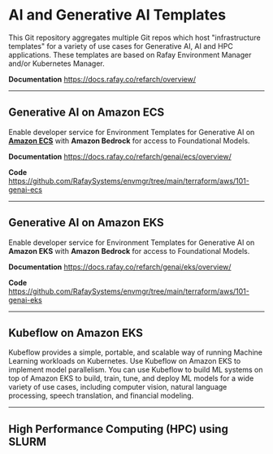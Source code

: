 # AI and Generative AI Templates 
This Git repository aggregates multiple Git repos which host "infrastructure templates" for a variety of use cases for Generative AI, AI and HPC applications. These templates are based on Rafay Environment Manager and/or Kubernetes Manager. 

**Documentation**
https://docs.rafay.co/refarch/overview/

---

## Generative AI on Amazon ECS
Enable developer service for Environment Templates for Generative AI on **[Amazon ECS](https://aws.amazon.com/ecs/)** with **Amazon Bedrock** for access to Foundational Models. 

**Documentation**
https://docs.rafay.co/refarch/genai/ecs/overview/

**Code**
https://github.com/RafaySystems/envmgr/tree/main/terraform/aws/101-genai-ecs

---

## Generative AI on Amazon EKS 
Enable developer service for Environment Templates for Generative AI on **Amazon EKS** with **Amazon Bedrock** for access to Foundational Models. 

**Documentation**
https://docs.rafay.co/refarch/genai/eks/overview/

**Code**
https://github.com/RafaySystems/envmgr/tree/main/terraform/aws/101-genai-eks

--- 

## Kubeflow on Amazon EKS
Kubeflow provides a simple, portable, and scalable way of running Machine Learning workloads on Kubernetes. Use Kubeflow on Amazon EKS to implement model parallelism. You can use Kubeflow to build ML systems on top of Amazon EKS to build, train, tune, and deploy ML models for a wide variety of use cases, including computer vision, natural language processing, speech translation, and financial modeling. 



--- 

## High Performance Computing (HPC) using SLURM 


